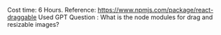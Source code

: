 Cost time:   6 Hours.
Reference:    https://www.npmjs.com/package/react-draggable
Used GPT Question : What is the node modules for drag and resizable images? 

